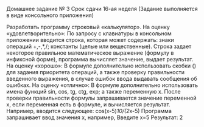 Домашнее задание № 3
Срок сдачи 16-ая неделя
(Задание выполняется в виде консольного приложения)

Разработать программу строковый «калькулятор».
На оценку «удовлетворительно»:
По запросу с клавиатуры в консольном приложении вводится строка, которая может содержать: знаки операций +,-,*,/; константы (целые или вещественные). Строка задает некоторое правильное математическое выражение (формулу в инфиксной форме), программа вычисляет значение, выдает результат.
На оценку «хорошо»:
В формуле дополнительно использовать скобки () для задания приоритета операций, а также проверку правильности введенного выражения, в случае ошибок ввода выдавать сообщения об ошибках.
На оценку «отлично»:
В формуле дополнительно использовать имена функций sin, cos, tg, ctg, exp; а также переменную x. После проверки правильности формулы запрашивается значение переменной x, если переменная есть в формуле, и вычисляется результат. Например, вводится следующее: 
cos(x-5)*10/(2*x-5)
Программа запрашивает ввод значения x, например,
Введите x=5
Результат: 2
